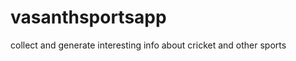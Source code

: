 vasanthsportsapp
================

collect and generate interesting info about cricket and other sports